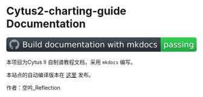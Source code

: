 # Cytus2-charting-guide Documentation

![Build documentation with mkdocs](README.assets/build_with_mkdocs.svg)

本项目为Cytus II 自制谱教程文档，采用 `mkdocs` 编写。

本站点的自动编译版本在 [这里](https://cytus2-charting-guide.kyreflection.com//) 发布。

作者：空吟_Reflection